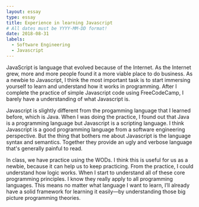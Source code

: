 ```yaml
---
layout: essay
type: essay
title: Experience in learning Javascript
# All dates must be YYYY-MM-DD format!
date: 2018-08-31
labels:
  - Software Engineering
  - Javascript
---
```


JavaScript is language that evolved because of the Internet. As the Internet grew, more and more people found it a more viable place to do business. As a newbie to Javascript, I think the most important task is to start immersing yourself to learn and understand how it works in programming. After I complete the practice of simple Javascript code using FreeCodeCamp, I barely have a understanding of what Javascript is.

Javascript is slightly different from the progamming language that I learned before, which is Java. When I was doing the practice, I found out that Java is a programming language but Javascript is a scripting language. I think Javascript is a good programming language from a software engineering perspective. But the thing that bothers me about Javascript is the language syntax and semantics. Together they provide an ugly and verbose language that's generally painful to read.

In class, we have practice using the WODs. I think this is useful for us as a newbie, because it can help us to keep practicing. From the practice, I could understand how logic works. When I start to understand all of these core programming principles. I know they really apply to all programming languages. This means no matter what language I want to learn, I’ll already have a solid framework for learning it easily—by understanding those big picture programming theories. 


